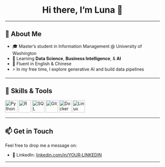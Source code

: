 
<!-- 👋 Header -->
<h1 align="center">Hi there, I’m Luna 👋</h1>

---

## 📝 About Me
- 🎓 Master’s student in Information Management @ University of Washington  
- 🌱 Learning **Data Science**, **Business Intelligence**, & **AI**  
- 💬 Fluent in English & Chinese  
- ⚡ In my free time, I explore generative AI and build data pipelines  

---

## 🚀 Skills & Tools

<p align="left">
  <!-- Programming Languages -->
  <img alt="Python"  src="https://cdn.jsdelivr.net/gh/devicons/devicon/icons/python/python-original.svg" width="40" height="40"/>
  <img alt="R"       src="https://cdn.jsdelivr.net/gh/devicons/devicon/icons/r/r-original.svg"               width="40" height="40"/>
  <img alt="SQL"     src="https://cdn.jsdelivr.net/gh/devicons/devicon/icons/mysql/mysql-original.svg"     width="40" height="40"/>
  <!-- Tools & Frameworks -->
  <img alt="Git"     src="https://cdn.jsdelivr.net/gh/devicons/devicon/icons/git/git-original.svg"         width="40" height="40"/>
  <img alt="Docker"  src="https://cdn.jsdelivr.net/gh/devicons/devicon/icons/docker/docker-original.svg"   width="40" height="40"/>
  <img alt="Linux"   src="https://cdn.jsdelivr.net/gh/devicons/devicon/icons/linux/linux-original.svg"     width="40" height="40"/>
</p>

---

## 📫 Get in Touch

Feel free to drop me a message on:
- 💼 LinkedIn: [linkedin.com/in/YOUR‑LINKEDIN](www.linkedin.com/in/yueqiandai)  
---
